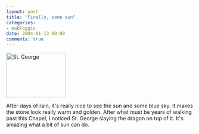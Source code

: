 ```yaml
---
layout: post
title: "Finally, some sun"
categories:
- mobloggin
date: 2004-01-13 00:00
comments: true
---
```


<p class="img-shadow"><img src="/mt-static/blog/archives/images/stgeorge.jpg" alt="St. George" width="160" height="120" border="0" /></p><p>After days of rain, it's really nice to see the sun and some blue sky. It makes the stone look really warm and golden. After what must be years of walking past this Chapel, I noticed St. George slaying the dragon on top of it. It's amazing what a bit of sun can do.</p>


